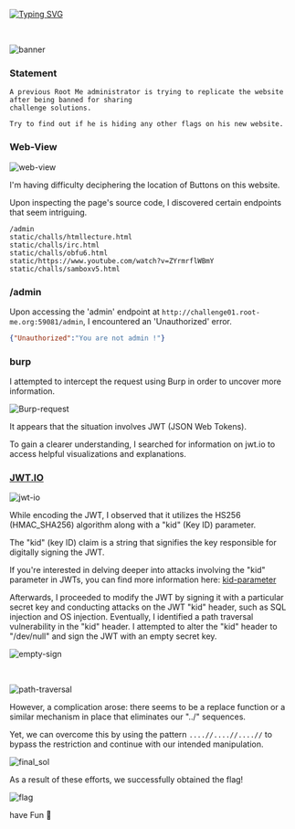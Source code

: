 [![Typing SVG](https://readme-typing-svg.demolab.com?font=Fira+Code&size=35&pause=1000&color=8a00a4&width=435&lines=JWT-1)](https://git.io/typing-svg)

</br>

![banner](https://github.com/ACHUX21/Writeups/assets/130113878/e12382f1-a20c-4601-aad4-a9f311356fc9)

### Statement

```
A previous Root Me administrator is trying to replicate the website after being banned for sharing
challenge solutions.

Try to find out if he is hiding any other flags on his new website.
```

### Web-View
![web-view](https://github.com/ACHUX21/Writeups/assets/130113878/3da1e468-7b0c-409c-bc63-14eb8e139752)
</br>

I'm having difficulty deciphering the location of Buttons on this website.

Upon inspecting the page's source code, I discovered certain endpoints that seem intriguing.

```
/admin
static/challs/htmllecture.html
static/challs/irc.html
static/challs/obfu6.html
static/https://www.youtube.com/watch?v=ZYrmrflWBmY
static/challs/samboxv5.html
```
### /admin

Upon accessing the 'admin' endpoint at `http://challenge01.root-me.org:59081/admin`, I encountered an 'Unauthorized' error.

```json
{"Unauthorized":"You are not admin !"}
```

### burp

I attempted to intercept the request using Burp in order to uncover more information.

![Burp-request](https://github.com/ACHUX21/Writeups/assets/130113878/fde8ca6d-e02e-4e97-9c17-895ae42727cf)

It appears that the situation involves JWT (JSON Web Tokens).


To gain a clearer understanding, I searched for information on jwt.io to access helpful visualizations and explanations.

### [JWT.IO](https://jwt.io/)


![jwt-io](https://github.com/ACHUX21/Writeups/assets/130113878/91d1b72b-d9db-49f6-951e-2509b73de49f)

While encoding the JWT, I observed that it utilizes the HS256 (HMAC_SHA256) algorithm along with a "kid" (Key ID) parameter.

The "kid" (key ID) claim is a string that signifies the key responsible for digitally signing the JWT.

If you're interested in delving deeper into attacks involving the "kid" parameter in JWTs, you can find more information here: [kid-parameter](https://portswigger.net/web-security/jwt#injecting-self-signed-jwts-via-the-kid-parameter)



Afterwards, I proceeded to modify the JWT by signing it with a particular secret key and conducting attacks on the JWT "kid" header,
 such as SQL injection and OS injection. 
Eventually, I identified a path traversal vulnerability in the "kid" header. 
I attempted to alter the "kid" header to "/dev/null" and sign the JWT with an empty secret key.

![empty-sign](https://github.com/ACHUX21/Writeups/assets/130113878/32fba5ca-a326-4f55-b5cc-bf6b626ac6bf)

</br>

![path-traversal](https://github.com/ACHUX21/Writeups/assets/130113878/a2a39c96-618b-4f2f-828e-0ccf479d7be4)


However, a complication arose: there seems to be a replace function or a similar mechanism in place that eliminates our "../" sequences.

Yet, we can overcome this by using the pattern `....//....//....//` to bypass the restriction and continue with our intended manipulation.

![final_sol](https://github.com/ACHUX21/Writeups/assets/130113878/b92fdb13-7af9-454a-b882-1c0c9c92071a)



As a result of these efforts, we successfully obtained the flag! 


![flag](https://github.com/ACHUX21/Writeups/assets/130113878/8c75a20d-8d09-4360-b427-60f1d8c9198c)



have Fun 💜
